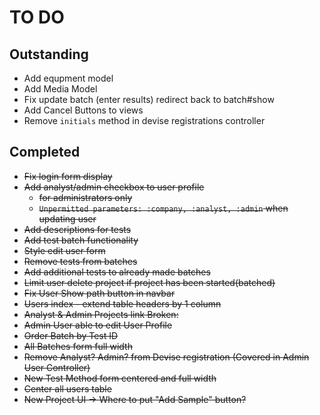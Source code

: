 # TO DO

## Outstanding
* Add equpment model
* Add Media Model
* Fix update batch (enter results) redirect back to batch#show
* Add Cancel Buttons to views
* Remove `initials` method in devise registrations controller

## Completed
* ~~Fix login form display~~
* ~~Add analyst/admin checkbox to user profile~~
  * ~~for administrators only~~
  * ~~`Unpermitted parameters: :company, :analyst, :admin` when updating user~~
* ~~Add descriptions for tests~~
* ~~Add test batch functionality~~
* ~~Style edit user form~~
* ~~Remove tests from batches~~
* ~~Add additional tests to already made batches~~
* ~~Limit user delete project if project has been started(batched)~~
* ~~Fix User Show path button in navbar~~
* ~~Users index - extend table headers by 1 column~~
* ~~Analyst & Admin Projects link Broken:~~
* ~~Admin User able to edit User Profile~~
* ~~Order Batch by Test ID~~
* ~~All Batches form full width~~
* ~~Remove Analyst? Admin? from Devise registration (Covered in Admin User Controller)~~
* ~~New Test Method form centered and full width~~
* ~~Center all users table~~
* ~~New Project UI -> Where to put "Add Sample" button?~~